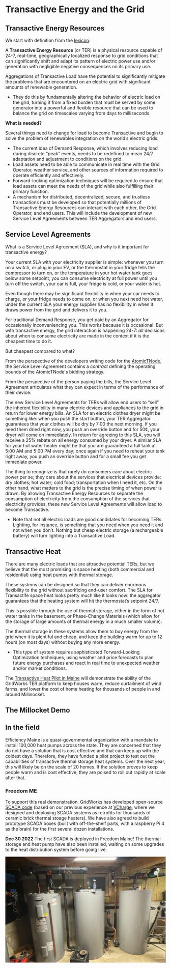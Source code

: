 # Transactive Energy and the Grid

## Transactive Energy Resources

We start with definition from the [lexicon](transactive-energy-resource):

A **Transactive Energy Resource** (or TER) is a physical resource capable of 24-7, real-time, geographically localized response to grid conditions that can significantly shift and adapt its pattern of electric power use and/or generation with negligible negative consequences on its primary use.

Aggregations of Transactive Load have the potential to significantly mitigate the problems that are encountered on an electric grid with significant amounts of renewable generation.

- They do this by fundamentally altering the behavior of electric load on the grid, turning it from a fixed burden that must be served by some generator into a powerful and flexible resource that can be used to balance the grid on timescales varying from days to milliseconds.

**What is needed?**

Several things need to change for load to become Transactive and begin to solve the problem of renewables integration on the world’s electric grids.

- The current idea of Demand Response, which involves reducing load during discrete “peak” events, needs to be redefined to mean 24/7 adaptation and adjustment to conditions on the grid.
- Load assets need to be able to communicate in real time with the Grid Operator, weather service, and other sources of information required to operate efficiently and effectively.
- Forward-looking optimization techniques will be required to ensure that load assets can meet the needs of the grid while also fulfilling their primary function.
- A mechanism for distributed, decentralized, secure, and trustless transactions must be developed so that potentially millions of Transactive Energy Resources can interact with each other, the Grid Operator, and end users. This will include the development of new Service Level Agreements between TER Aggregators and end users.

## Service Level Agreements

What is a Service Level Agreement (SLA), and why is it important for transactive energy?

Your current SLA with your electricity supplier is simple: whenever you turn on a switch, or plug in your EV, or the thermostat in your fridge tells the compressor to turn on, or the temperature in your hot water tank goes below some setpoint, you can consume electricity at full power until you turn off the switch, your car is full, your fridge is cold, or your water is hot.

Even though there may be significant flexibility in when your car needs to charge, or your fridge needs to come on, or when you next need hot water, under the current SLA your energy supplier has no flexibility in when it draws power from the grid and delivers it to you.

For traditional Demand Response, you get paid by an Aggregator for occasionally inconveniencing you. This works because it is occasional. But with
transactive energy, the grid interaction is happening 24-7: _all_ decisions
about when to consume electricity are made in the context if it is the cheapest
time to do it.

But cheapest compared to what?

From the perspective of the developers writing code for the [AtomicTNode](https://gridworks-atn.readthedocs.io/en/latest/), the Service Level Agreement contains a _contract_ defining the operating bounds of the AtomicTNode's bidding strategy.

From the perspective of the person paying the bills, the Service Level Agreement articulates what they can expect in terms of the performance of their
device.

The new Service Level Agreements for TERs will allow end users to “sell” the inherent flexibility in many electric devices and appliances to the grid in return for lower energy bills. An SLA for an electric clothes dryer might be something like: when you push the start button, your TER Aggregator guarantees that your clothes will be dry by 7:00 the next morning. If you need them dried right now, you push an override button and for 50¢, your dryer will come on immediately. In return for agreeing to this SLA, you will receive a 25% rebate on all energy consumed by your dryer. A similar SLA for your hot water heater might be that you are guaranteed a full tank at 5:00 AM and 5:00 PM every day; once again if you need to reheat your tank right away, you push an override button and for a small fee you get immediate power.

The thing to recognize is that rarely do consumers care about electric power per se; they care about the services that electrical devices provide: dry clothes; hot water; cold food; transportation when I need it, etc. On the other hand, what matters to the grid is the precise timing of when power is drawn. By allowing Transactive Energy Resources to separate the consumption of electricity from the consumption of the services that electricity provides, these new Service Level Agreements will allow load to become Transactive.

- Note that not all electric loads are good candidates for becoming TERs. Lighting, for instance, is something that you need when you need it and not when you don’t. Nothing but cheap electric storage (a rechargeable battery) will turn lighting into a Transactive Load.

## Transactive Heat

There are many electric loads that are attractive potential TERs, but we believe that the most promising is space heating (both commercial and residential) using heat pumps with thermal storage.

These systems can be designed so that they can deliver enormous flexibility to the grid without sacrificing end-user comfort. The SLA for Transactife space heat looks pretty much like it looks now: the aggregator guarantees that the heating system will hit the thermostat’s setpoint 24/7.

This is possible through the use of thermal storage, either in the form of hot water tanks in the basement, or Phase-Change Materials (which allow for the storage of large amounts of thermal energy in a much smaller volume).

The thermal storage in these systems allow them to buy energy from the grid when it is plentiful and cheap, and keep the building warm for up to 12 hours (on most days) without buying any more energy.

- This type of system requires sophisticated Forward-Looking Optimization techniques, using weather and price forecasts to plan future energy purchases and react in real time to unexpected weather and/or market conditions.

The [Transactive Heat Pilot in Maine](story) will demonstrate the ability of the GridWorks TER platform to keep houses warm, reduce curtailment of wind farms, and lower the cost of home heating for thousands of people in and around Millinocket.

## The Millocket Demo

## In the field

Efficiency Maine is a quasi-governmental organization with a mandate to install 100,000 heat pumps across the state. They are concerned that they do not have a solution that is cost effective and that
can keep up with the coldest days. Therefore, they have funded a pilot project to test out the capabilities of transactive thermal storage heat systems. Over the next year, this will likely be
on the scale of 20 homes. If the solution proves to keep people warm and is cost effective, they
are poised to roll out rapidly at scale after that.

### Freedom ME

To support this real demonstration, GridWorks has developed open-source
[SCADA code](https://github.com/thegridelectric/gw-scada-spaceheat-python) (based on our previous experience at [VCharge](https://www.greentechmedia.com/articles/read/vcharge-turning-hot-bricks-into-grid-batteries), where we designed and deploying SCADA systems as retrofits for thousands of ceramic brick thermal stoage heaters). We have also agreed to build prototype SCADA boxes (built with off-the-shelf parts,
with a raspberry Pi 4 as the brain) for the first several dozen installations.

**Dec 30 2022** The first SCADA is deployed in Freedom Maine! The thermal storage and heat pump have also been installed, waiting on some upgrades to the heat distribution system before going live.

![alt_text](images/freedom-apple-thermal-store.png)
